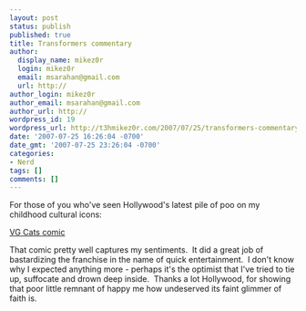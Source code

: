 ```yaml
---
layout: post
status: publish
published: true
title: Transformers commentary
author:
  display_name: mikez0r
  login: mikez0r
  email: msarahan@gmail.com
  url: http://
author_login: mikez0r
author_email: msarahan@gmail.com
author_url: http://
wordpress_id: 19
wordpress_url: http://t3hmikez0r.com/2007/07/25/transformers-commentary/
date: '2007-07-25 16:26:04 -0700'
date_gmt: '2007-07-25 23:26:04 -0700'
categories:
- Nerd
tags: []
comments: []
---
```

<p>For those of you who've seen Hollywood's latest pile of poo on my childhood cultural icons:</p>
<p><a href="http://www.vgcats.com/comics/?strip_id=241">VG Cats comic</a></p>
<p>That comic pretty well captures my sentiments.&nbsp; It did a great job of bastardizing the franchise in the name of quick entertainment.&nbsp; I don't know why I expected anything more - perhaps it's the optimist that I've tried to tie up, suffocate and drown deep inside.&nbsp; Thanks a lot Hollywood, for showing that poor little remnant of happy me how undeserved its faint glimmer of faith is.</p>
